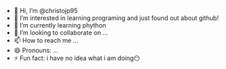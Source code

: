 - 👋 Hi, I’m @christojp95
- 👀 I’m interested in learning programing and just found out about github!
- 🌱 I’m currently learning phython
- 💞️ I’m looking to collaborate on ...
- 📫 How to reach me ...
- 😄 Pronouns: ...
- ⚡ Fun fact: i have no idea what i am doing😶

<!---
christojp95/christojp95 is a ✨ special ✨ repository because its `README.md` (this file) appears on your GitHub profile.
You can click the Preview link to take a look at your changes.
--->
